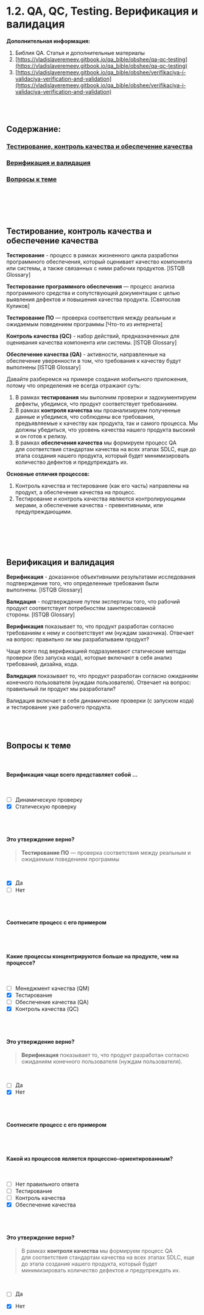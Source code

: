 # 1.2. QA, QC, Testing. Верификация и валидация

**Дополнительная информация:**

1. Библия QA. Статья и дополнительные материалы 
2. [https://vladislaveremeev.gitbook.io/qa_bible/obshee/qa-qc-testing](https://vladislaveremeev.gitbook.io/qa_bible/obshee/qa-qc-testing)
3. [https://vladislaveremeev.gitbook.io/qa_bible/obshee/verifikaciya-i-validaciya-verification-and-validation](https://vladislaveremeev.gitbook.io/qa_bible/obshee/verifikaciya-i-validaciya-verification-and-validation)
<br>
<br>

## Содержание:
### [Тестирование, контроль качества и обеспечение качества](#text1)
### [Верификация и валидация](#text2)
### [Вопросы к теме](#task1)
<br>
<br>
<br>
<br>

<a id='text1'></a>
## **Тестирование, контроль качества и обеспечение качества**

**Тестирование** - процесс в рамках жизненного цикла разработки программного обеспечения, который оценивает качество компонента или системы, а также связанных с ними рабочих продуктов. [ISTQB Glossary]

**Тестирование программного обеспечения** — процесс анализа программного средства и сопутствующей документации с целью выявления дефектов и повышения качества продукта. [Святослав Куликов]

**Тестирование ПО** — проверка соответствия между реальным и ожидаемым поведением программы [Что-то из интернета]

**Контроль качества (QC)** - набор действий, предназначенных для оценивания качества компонента или системы. [ISTQB Glossary]

**Обеспечение качества (QA)** - активности, направленные на обеспечение уверенности в том, что требования к качеству будут выполнены [ISTQB Glossary]

Давайте разберемся на примере создания мобильного приложения, потому что определения не всегда отражают суть:

1. В рамках **тестирования** мы выполним проверки и задокументируем дефекты, убедимся, что продукт соответствует требованиям. 
2. В рамках **контроля качества** мы проанализируем полученные данные и убедимся, что соблюдены все требования, предъявляемые к качеству как продукта, так и самого процесса. Мы должны убедиться, что уровень качества нашего продукта высокий и он готов к релизу.
3. В рамках **обеспечения качества** мы формируем процесс QA для соответствия стандартам качества на всех этапах SDLC, еще до этапа создания нашего продукта, который будет минимизировать количество дефектов и предупреждать их.

**Основные отличия процессов:**

1. Контроль качества и тестирование (как его часть) направлены на продукт, а обеспечение качества на процесс. 
2. Тестирование и контроль качества являются контролирующими мерами, а обеспечение качества - превентивными, или предупреждающими.
<br>
<br>
<br>
<br>

<a id='text2'></a>
## **Верификация и валидация**

**Верификация** - доказанное объективными результатами исследования подтверждение того, что определенные требования были выполнены. [ISTQB Glossary]

**Валидация** - подтверждение путем экспертизы того, что рабочий продукт соответствует потребностям заинтересованной стороны. [ISTQB Glossary]

**Верификация** показывает то, что продукт разработан согласно требованиям к нему и соответствует им (нуждам заказчика). Отвечает на вопрос: правильно ли мы разрабатываем продукт?

Чаще всего под верификацией подразумевают статические методы проверки (без запуска кода), которые включают в себя анализ требований, дизайна, кода.

**Валидация** показывает то, что продукт разработан согласно ожиданиям конечного пользователя (нуждам пользователя). Отвечает на вопрос: правильный ли продукт мы разработали?

Валидация включает в себя динамические проверки (с запуском кода) и тестирование уже рабочего продукта.
<br>
<br>
<br>
<br>

<a id='task1'></a>
## Вопросы к теме
<br>

#### Верификация чаще всего представляет собой ...
<br>

 -  [ ] Динамическую проверку
 -  [x] Статическую проверку
<br>
<br>

#### Это утверждение верно?

> **Тестирование ПО** — проверка соответствия между реальным и ожидаемым поведением программы
<br>

 -  [x] Да
 -  [ ] Нет
<br>
<br>

#### Соотнесите процесс с его примером
<br>

<image src="/img/1.5. pic1.png" alt="">
<br>
<br>

#### Какие процессы концентрируются больше на продукте, чем на процессе?
<br>

 -  [ ] Менеджмент качества (QM)
 -  [x] Тестирование
 -  [ ] Обеспечение качества (QA)
 -  [x] Контроль качества (QC)
<br>
<br>

#### Это утверждение верно?

> **Верификация** показывает то, что продукт разработан согласно ожиданиям конечного пользователя (нуждам пользователя).
<br>

 -  [ ] Да
 -  [x] Нет
<br>
<br>

#### Соотнесите процесс с его примером
<br>

<image src="/img/1.5. pic2.png" alt="">
<br>
<br>

#### Какой из процессов является процессно-ориентированным?
<br>

 -  [ ] Нет правильного ответа
 -  [ ] Тестирование
 -  [ ] Контроль качества
 -  [x] Обеспечение качества
<br>
<br>

#### Это утверждение верно?

>В рамках **контроля качества** мы формируем процесс QA для соответствия стандартам качества на всех этапах SDLC, еще до этапа создания нашего продукта, который будет минимизировать количество дефектов и предупреждать их.
<br>

 -  [ ] Да
 -  [x] Нет


